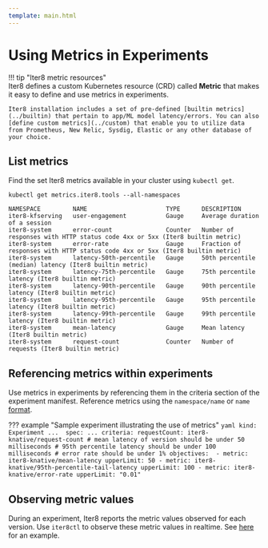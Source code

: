 ```yaml
---
template: main.html
---
```


# Using Metrics in Experiments

!!! tip "Iter8 metric resources"    
    Iter8 defines a custom Kubernetes resource (CRD) called **Metric** that makes it easy to define and use metrics in experiments. 
    
    Iter8 installation includes a set of pre-defined [builtin metrics](../builtin) that pertain to app/ML model latency/errors. You can also [define custom metrics](../custom) that enable you to utilize data from Prometheus, New Relic, Sysdig, Elastic or any other database of your choice.

## List metrics
Find the set Iter8 metrics available in your cluster using `kubectl get`.

``` shell
kubectl get metrics.iter8.tools --all-namespaces
```

```shell
NAMESPACE         NAME                      TYPE      DESCRIPTION
iter8-kfserving   user-engagement           Gauge     Average duration of a session
iter8-system      error-count               Counter   Number of responses with HTTP status code 4xx or 5xx (Iter8 builtin metric)
iter8-system      error-rate                Gauge     Fraction of responses with HTTP status code 4xx or 5xx (Iter8 builtin metric)
iter8-system      latency-50th-percentile   Gauge     50th percentile (median) latency (Iter8 builtin metric)
iter8-system      latency-75th-percentile   Gauge     75th percentile latency (Iter8 builtin metric)
iter8-system      latency-90th-percentile   Gauge     90th percentile latency (Iter8 builtin metric)
iter8-system      latency-95th-percentile   Gauge     95th percentile latency (Iter8 builtin metric)
iter8-system      latency-99th-percentile   Gauge     99th percentile latency (Iter8 builtin metric)
iter8-system      mean-latency              Gauge     Mean latency (Iter8 builtin metric)
iter8-system      request-count             Counter   Number of requests (Iter8 builtin metric)
```

## Referencing metrics within experiments

Use metrics in experiments by referencing them in the criteria section of the experiment manifest. Reference metrics using the `namespace/name` or `name` [format](../../../reference/apispec/#criteria).

??? example "Sample experiment illustrating the use of metrics"
    ```yaml
    kind: Experiment
    ... 
    spec:
      ...
      criteria:
        requestCount: iter8-knative/request-count
        # mean latency of version should be under 50 milliseconds
        # 95th percentile latency should be under 100 milliseconds
        # error rate should be under 1%
        objectives: 
        - metric: iter8-knative/mean-latency
          upperLimit: 50
        - metric: iter8-knative/95th-percentile-tail-latency
          upperLimit: 100
        - metric: iter8-knative/error-rate
          upperLimit: "0.01"
    ```

## Observing metric values
During an experiment, Iter8 reports the metric values observed for each version. Use `iter8ctl` to observe these metric values in realtime. See [here](../../../getting-started/quick-start/#a-observe-metrics) for an example.